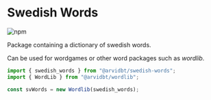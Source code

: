# Swedish Words

![npm](https://img.shields.io/npm/dt/%40arvidbt/swedish-words)

Package containing a dictionary of swedish words.

Can be used for wordgames or other word packages such as _wordlib_.

```javascript
import { swedish_words } from "@arvidbt/swedish-words";
import { WordLib } from "@arvidbt/wordlib";

const svWords = new Wordlib(swedish_words);
```
